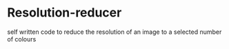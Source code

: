 # Resolution-reducer

self written code to reduce the resolution of an image to a selected number of colours
